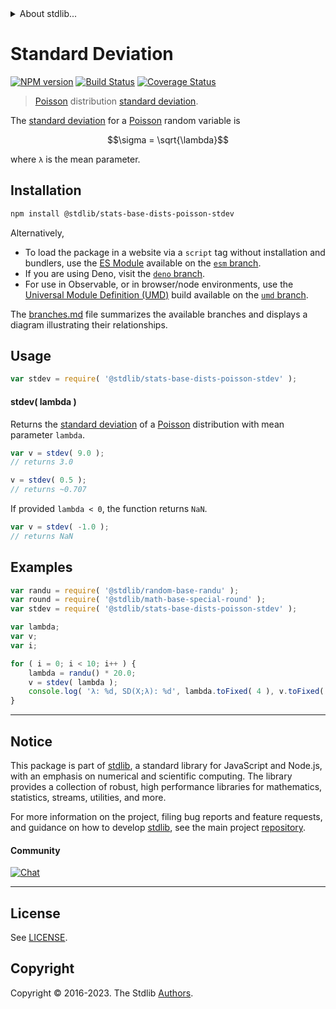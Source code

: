 <!--

@license Apache-2.0

Copyright (c) 2018 The Stdlib Authors.

Licensed under the Apache License, Version 2.0 (the "License");
you may not use this file except in compliance with the License.
You may obtain a copy of the License at

   http://www.apache.org/licenses/LICENSE-2.0

Unless required by applicable law or agreed to in writing, software
distributed under the License is distributed on an "AS IS" BASIS,
WITHOUT WARRANTIES OR CONDITIONS OF ANY KIND, either express or implied.
See the License for the specific language governing permissions and
limitations under the License.

-->


<details>
  <summary>
    About stdlib...
  </summary>
  <p>We believe in a future in which the web is a preferred environment for numerical computation. To help realize this future, we've built stdlib. stdlib is a standard library, with an emphasis on numerical and scientific computation, written in JavaScript (and C) for execution in browsers and in Node.js.</p>
  <p>The library is fully decomposable, being architected in such a way that you can swap out and mix and match APIs and functionality to cater to your exact preferences and use cases.</p>
  <p>When you use stdlib, you can be absolutely certain that you are using the most thorough, rigorous, well-written, studied, documented, tested, measured, and high-quality code out there.</p>
  <p>To join us in bringing numerical computing to the web, get started by checking us out on <a href="https://github.com/stdlib-js/stdlib">GitHub</a>, and please consider <a href="https://opencollective.com/stdlib">financially supporting stdlib</a>. We greatly appreciate your continued support!</p>
</details>

# Standard Deviation

[![NPM version][npm-image]][npm-url] [![Build Status][test-image]][test-url] [![Coverage Status][coverage-image]][coverage-url] <!-- [![dependencies][dependencies-image]][dependencies-url] -->

> [Poisson][poisson-distribution] distribution [standard deviation][standard-deviation].

<!-- Section to include introductory text. Make sure to keep an empty line after the intro `section` element and another before the `/section` close. -->

<section class="intro">

The [standard deviation][standard-deviation] for a [Poisson][poisson-distribution] random variable is

<!-- <equation class="equation" label="eq:poisson_stdev" align="center" raw="\sigma = \sqrt{\lambda}" alt="Standard deviation for a Poisson distribution."> -->

```math
\sigma = \sqrt{\lambda}
```

<!-- <div class="equation" align="center" data-raw-text="\sigma = \sqrt{\lambda}" data-equation="eq:poisson_stdev">
    <img src="https://cdn.jsdelivr.net/gh/stdlib-js/stdlib@51534079fef45e990850102147e8945fb023d1d0/lib/node_modules/@stdlib/stats/base/dists/poisson/stdev/docs/img/equation_poisson_stdev.svg" alt="Standard deviation for a Poisson distribution.">
    <br>
</div> -->

<!-- </equation> -->

where `λ` is the mean parameter.

</section>

<!-- /.intro -->

<!-- Package usage documentation. -->

<section class="installation">

## Installation

```bash
npm install @stdlib/stats-base-dists-poisson-stdev
```

Alternatively,

-   To load the package in a website via a `script` tag without installation and bundlers, use the [ES Module][es-module] available on the [`esm` branch][esm-url].
-   If you are using Deno, visit the [`deno` branch][deno-url].
-   For use in Observable, or in browser/node environments, use the [Universal Module Definition (UMD)][umd] build available on the [`umd` branch][umd-url].

The [branches.md][branches-url] file summarizes the available branches and displays a diagram illustrating their relationships.

</section>

<section class="usage">

## Usage

```javascript
var stdev = require( '@stdlib/stats-base-dists-poisson-stdev' );
```

#### stdev( lambda )

Returns the [standard deviation][standard-deviation] of a [Poisson][poisson-distribution] distribution with mean parameter `lambda`.

```javascript
var v = stdev( 9.0 );
// returns 3.0

v = stdev( 0.5 );
// returns ~0.707
```

If provided `lambda < 0`, the function returns `NaN`.

```javascript
var v = stdev( -1.0 );
// returns NaN
```

</section>

<!-- /.usage -->

<!-- Package usage notes. Make sure to keep an empty line after the `section` element and another before the `/section` close. -->

<section class="notes">

</section>

<!-- /.notes -->

<!-- Package usage examples. -->

<section class="examples">

## Examples

<!-- eslint no-undef: "error" -->

```javascript
var randu = require( '@stdlib/random-base-randu' );
var round = require( '@stdlib/math-base-special-round' );
var stdev = require( '@stdlib/stats-base-dists-poisson-stdev' );

var lambda;
var v;
var i;

for ( i = 0; i < 10; i++ ) {
    lambda = randu() * 20.0;
    v = stdev( lambda );
    console.log( 'λ: %d, SD(X;λ): %d', lambda.toFixed( 4 ), v.toFixed( 4 ) );
}
```

</section>

<!-- /.examples -->

<!-- Section to include cited references. If references are included, add a horizontal rule *before* the section. Make sure to keep an empty line after the `section` element and another before the `/section` close. -->

<section class="references">

</section>

<!-- /.references -->

<!-- Section for related `stdlib` packages. Do not manually edit this section, as it is automatically populated. -->

<section class="related">

</section>

<!-- /.related -->

<!-- Section for all links. Make sure to keep an empty line after the `section` element and another before the `/section` close. -->


<section class="main-repo" >

* * *

## Notice

This package is part of [stdlib][stdlib], a standard library for JavaScript and Node.js, with an emphasis on numerical and scientific computing. The library provides a collection of robust, high performance libraries for mathematics, statistics, streams, utilities, and more.

For more information on the project, filing bug reports and feature requests, and guidance on how to develop [stdlib][stdlib], see the main project [repository][stdlib].

#### Community

[![Chat][chat-image]][chat-url]

---

## License

See [LICENSE][stdlib-license].


## Copyright

Copyright &copy; 2016-2023. The Stdlib [Authors][stdlib-authors].

</section>

<!-- /.stdlib -->

<!-- Section for all links. Make sure to keep an empty line after the `section` element and another before the `/section` close. -->

<section class="links">

[npm-image]: http://img.shields.io/npm/v/@stdlib/stats-base-dists-poisson-stdev.svg
[npm-url]: https://npmjs.org/package/@stdlib/stats-base-dists-poisson-stdev

[test-image]: https://github.com/stdlib-js/stats-base-dists-poisson-stdev/actions/workflows/test.yml/badge.svg?branch=v0.1.1
[test-url]: https://github.com/stdlib-js/stats-base-dists-poisson-stdev/actions/workflows/test.yml?query=branch:v0.1.1

[coverage-image]: https://img.shields.io/codecov/c/github/stdlib-js/stats-base-dists-poisson-stdev/main.svg
[coverage-url]: https://codecov.io/github/stdlib-js/stats-base-dists-poisson-stdev?branch=main

<!--

[dependencies-image]: https://img.shields.io/david/stdlib-js/stats-base-dists-poisson-stdev.svg
[dependencies-url]: https://david-dm.org/stdlib-js/stats-base-dists-poisson-stdev/main

-->

[chat-image]: https://img.shields.io/gitter/room/stdlib-js/stdlib.svg
[chat-url]: https://app.gitter.im/#/room/#stdlib-js_stdlib:gitter.im

[stdlib]: https://github.com/stdlib-js/stdlib

[stdlib-authors]: https://github.com/stdlib-js/stdlib/graphs/contributors

[umd]: https://github.com/umdjs/umd
[es-module]: https://developer.mozilla.org/en-US/docs/Web/JavaScript/Guide/Modules

[deno-url]: https://github.com/stdlib-js/stats-base-dists-poisson-stdev/tree/deno
[umd-url]: https://github.com/stdlib-js/stats-base-dists-poisson-stdev/tree/umd
[esm-url]: https://github.com/stdlib-js/stats-base-dists-poisson-stdev/tree/esm
[branches-url]: https://github.com/stdlib-js/stats-base-dists-poisson-stdev/blob/main/branches.md

[stdlib-license]: https://raw.githubusercontent.com/stdlib-js/stats-base-dists-poisson-stdev/main/LICENSE

[poisson-distribution]: https://en.wikipedia.org/wiki/Poisson_distribution

[standard-deviation]: https://en.wikipedia.org/wiki/Standard_deviation

</section>

<!-- /.links -->
